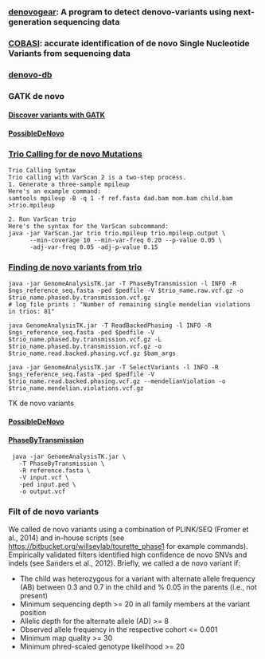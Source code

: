 ### [denovogear](https://github.com/denovogear/denovogear): A program to detect denovo-variants using next-generation sequencing data

### [COBASI](https://github.com/Laura-Gomez/COBASI): accurate identification of de novo Single Nucleotide Variants from sequencing data

### [denovo-db](http://denovo-db.gs.washington.edu)

### GATK de novo

#### [Discover variants with GATK](https://gatkforums.broadinstitute.org/gatk/discussion/7869/howto-discover-variants-with-gatk-a-gatk-workshop-tutorial)

#### [PossibleDeNovo](https://software.broadinstitute.org/gatk/documentation/tooldocs/3.8-0/org_broadinstitute_gatk_tools_walkers_annotator_PossibleDeNovo.php)




### [Trio Calling for de novo Mutations](http://varscan.sourceforge.net/trio-calling-de-novo-mutations.html)
```
Trio Calling Syntax
Trio calling with VarScan 2 is a two-step process.
1. Generate a three-sample mpileup
Here's an example command:
samtools mpileup -B -q 1 -f ref.fasta dad.bam mom.bam child.bam >trio.mpileup

2. Run VarScan trio
Here's the syntax for the VarScan subcommand:
java -jar VarScan.jar trio trio.mpileup trio.mpileup.output \
      --min-coverage 10 --min-var-freq 0.20 --p-value 0.05 \ 
      -adj-var-freq 0.05 -adj-p-value 0.15
```




### [Finding de novo variants from trio](https://gatkforums.broadinstitute.org/gatk/discussion/1233/finding-de-novo-variants-from-trio)
```
java -jar GenomeAnalysisTK.jar -T PhaseByTransmission -l INFO -R $ngs_reference_seq.fasta -ped $pedfile -V $trio_name.raw.vcf.gz -o $trio_name.phased.by.transmission.vcf.gz 
# log file prints : "Number of remaining single mendelian violations in trios: 81"

java GenomeAnalysisTK.jar -T ReadBackedPhasing -l INFO -R $ngs_reference_seq.fasta -ped $pedfile -V $trio_name.phased.by.transmission.vcf.gz -L $trio_name.phased.by.transmission.vcf.gz -o $trio_name.read.backed.phasing.vcf.gz $bam_args 

java -jar GenomeAnalysisTK.jar -T SelectVariants -l INFO -R $ngs_reference_seq.fasta -ped $pedfile -V $trio_name.read.backed.phasing.vcf.gz --mendelianViolation -o $trio_name.mendelian.violations.vcf.gz 
```

TK de novo variants

#### [PossibleDeNovo](https://software.broadinstitute.org/gatk/documentation/tooldocs/3.8-0/org_broadinstitute_gatk_tools_walkers_annotator_PossibleDeNovo.php)


#### [PhaseByTransmission](https://software.broadinstitute.org/gatk/documentation/tooldocs/3.8-0/org_broadinstitute_gatk_tools_walkers_phasing_PhaseByTransmission.php)
```
 java -jar GenomeAnalysisTK.jar \
   -T PhaseByTransmission \
   -R reference.fasta \
   -V input.vcf \
   -ped input.ped \
   -o output.vcf
```

### Filt of de novo variants
We called de novo variants using a combination of PLINK/SEQ (Fromer et al., 2014) and in-house scripts (see https://bitbucket.org/willseylab/tourette_phase1 for example commands). Empirically validated filters identified high confidence de novo SNVs and indels (see Sanders et al., 2012). Briefly, we called a de novo variant if:

* The child was heterozygous for a variant with alternate allele frequency (AB) between 0.3 and 0.7 in the child and % 0.05 in the parents (i.e., not present)
* Minimum sequencing depth >= 20 in all family members at the variant position
* Allelic depth for the alternate allele (AD) >= 8
* Observed allele frequency in the respective cohort <= 0.001
* Minimum map quality >= 30
* Minimum phred-scaled genotype likelihood >= 20



